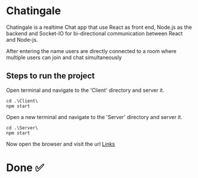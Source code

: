 # Chatingale

Chatingale is a realtime Chat app that use React as front end, Node.js as the backend and Socket-IO for bi-directional communication between React and Node-js.

After entering the name users are directly connected to a room where multiple users can
join and chat simultaneously

## Steps to run the project

Open terminal and navigate to the 'Client' directory and server it.

```
cd .\Client\
npm start
```

Open a new terminal and navigate to the 'Server' directory and server it.

```
cd .\Server\
npm start
```

Now open the browser and visit the url
[Links](http://localhost:9999/)

# Done ✅
